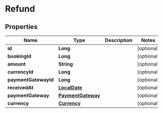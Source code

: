 
# Refund

## Properties
Name | Type | Description | Notes
------------ | ------------- | ------------- | -------------
**id** | **Long** |  |  [optional]
**bookingId** | **Long** |  |  [optional]
**amount** | **String** |  |  [optional]
**currencyId** | **Long** |  |  [optional]
**paymentGatewayId** | **Long** |  |  [optional]
**receivedAt** | [**LocalDate**](LocalDate.md) |  |  [optional]
**paymentGateway** | [**PaymentGateway**](PaymentGateway.md) |  |  [optional]
**currency** | [**Currency**](Currency.md) |  |  [optional]



